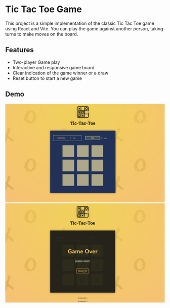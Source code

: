 # Tic Tac Toe Game

This project is a simple implementation of the classic Tic Tac Toe game using React and Vite. You can play the game against another person, taking turns to make moves on the board.

## Features

- Two-player Game play
- Interactive and responsive game board
- Clear indication of the game winner or a draw
- Reset button to start a new game

## Demo

![Demo one ](./public/image-1.png)
![Demo two](./public/image-2.png)
